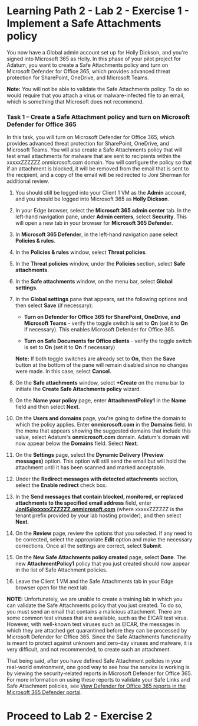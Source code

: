 # Learning Path 2 - Lab 2 - Exercise 1 - Implement a Safe Attachments policy 

You now have a Global admin account set up for Holly Dickson, and you're signed into Microsoft 365 as Holly. In this phase of your pilot project for Adatum, you want to create a Safe Attachments policy and turn on Microsoft Defender for Office 365, which provides advanced threat protection for SharePoint, OneDrive, and Microsoft Teams.

**Note:** You will not be able to validate the Safe Attachments policy. To do so would require that you attach a virus or malware-infected file to an email, which is something that Microsoft does not recommend.

### Task 1 – Create a Safe Attachment policy and turn on Microsoft Defender for Office 365

In this task, you will turn on Microsoft Defender for Office 365, which provides advanced threat protection for SharePoint, OneDrive, and Microsoft Teams. You will also create a Safe Attachments policy that will test email attachments for malware that are sent to recipients within the xxxxxZZZZZZ.onmicrosoft.com domain. You will configure the policy so that if an attachment is blocked, it will be removed from the email that is sent to the recipient, and a copy of the email will be redirected to Joni Sherman for additional review.

1. You should still be logged into your Client 1 VM as the **Admin** account, and you should be logged into Microsoft 365 as **Holly Dickson**.

2. In your Edge browser, select the **Microsoft 365 admin center** tab. In the left-hand navigation pane, under **Admin centers**, select **Security**. This will open a new tab in your browser for **Microsoft 365 Defender**. 

3. In **Microsoft 365 Defender**, in the left-hand navigation pane select **Policies & rules**.

4. In the **Policies & rules** window, select **Threat policies**.

5. In the **Threat policies** window, under the **Policies** section, select **Safe attachments**.

6. In the **Safe attachments** window, on the menu bar, select **Global settings**.

7. In the **Global settings** pane that appears, set the following options and then select **Save** (if necessary):

    - **Turn on Defender for Office 365 for SharePoint, OneDrive, and Microsoft Teams** - verify the toggle switch is set to **On** (set it to **On** if necessary). This enables Microsoft Defender for Office 365.

    - **Turn on Safe Documents for Office clients** - verify the toggle switch is set to **On** (set it to **On** if necessary)

    **Note:** If both toggle switches are already set to **On**, then the **Save** button at the bottom of the pane will remain disabled since no changes were made. In this case, select **Cancel**.

8. On the **Safe attachments** window, select **+Create** on the menu bar to initiate the **Create Safe Attachments policy** wizard.

9. On the **Name your policy** page, enter **AttachmentPolicy1** in the **Name** field and then select **Next**.

10. On the **Users and domains** page, you're going to define the domain to which the policy applies. Enter **onmicrosoft.com** in the **Domains** field. In the menu that appears showing the suggested domains that include this value, select Adatum's **onmicrosoft.com** domain. Adatum's domain will now appear below the **Domains** field. Select **Next**.

11. On the **Settings** page, select the **Dynamic Delivery (Preview messages)** option. This option will still send the email but will hold the attachment until it has been scanned and marked acceptable.

12. Under the **Redirect messages with detected attachments** section, select the **Enable redirect** check box. 

13. In the **Send messages that contain blocked, monitored, or replaced attachments to the specified email address** field, enter **JoniS@xxxxxZZZZZZ.onmicrosoft.com** (where xxxxxZZZZZZ is the tenant prefix provided by your lab hosting provider), and then select **Next**.

14. On the **Review** page, review the options that you selected. If any need to be corrected, select the appropriate **Edit** option and make the necessary corrections. Once all the settings are correct, select **Submit**.

15. On the **New Safe Attachments policy created** page, select **Done**. The new **AttachmentPolicy1** policy that you just created should now appear in the list of Safe Attachment policies.

16. Leave the Client 1 VM and the Safe Attachments tab in your Edge browser open for the next lab.

**NOTE:** Unfortunately, we are unable to create a training lab in which you can validate the Safe Attachments policy that you just created. To do so, you must send an email that contains a malicious attachment. There are some common test viruses that are available, such as the EICAR test virus. However, with well-known test viruses such as EICAR, the messages in which they are attached get quarantined before they can be processed by Microsoft Defender for Office 365. Since the Safe Attachments functionality is meant to protect against unknown and zero-day viruses and malware, it is very difficult, and not recommended, to create such an attachment.

That being said, after you have defined Safe Attachment policies in your real-world environment, one good way to see how the service is working is by viewing the security-related reports in Microsoft Defender for Office 365. For more information on using these reports to validate your Safe Links and Safe Attachment policies, see [View Defender for Office 365 reports in the Microsoft 365 Defender portal](https://learn.microsoft.com/microsoft-365/security/office-365-security/view-reports-for-mdo).


# Proceed to Lab 2 - Exercise 2

